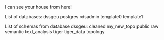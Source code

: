 I can see your house from here!

List of databases:
dssgeu
postgres
rdsadmin
template0
template1

List of schemas from database dssgeu:
cleaned
my_new_topo
public
raw
semantic
text_analysis
tiger
tiger_data
topology
